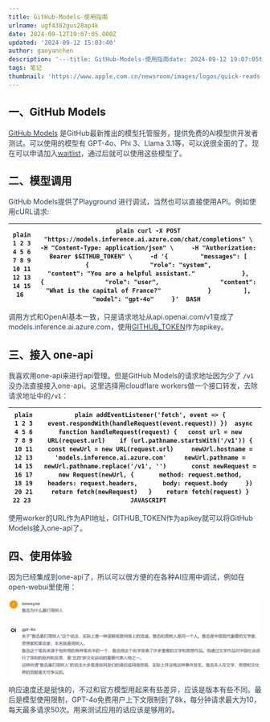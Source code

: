 ```yaml
---
title: GitHub-Models-使用指南
urlname: ugf4382gus28ap4k
date: 2024-09-12T19:07:05.000Z
updated: '2024-09-12 15:03:40'
author: gaoyanchen
description: '---title: GitHub-Models-使用指南date: 2024-09-12 19:07:05tags: "笔记"thumbnail: "https://www.apple.com.cn/newsroom/images/logos/quick-reads-logos/Apple-l...'
tags: 笔记
thumbnail: 'https://www.apple.com.cn/newsroom/images/logos/quick-reads-logos/Apple-logo.jpg.square_social.jpg'
---
```

## 一、GitHub Models
[<font style="color:rgb(44, 62, 80);">GitHub Models</font>](https://github.com/marketplace/models)<font style="color:rgb(44, 62, 80);"> </font><font style="color:rgb(44, 62, 80);">是GitHub最新推出的模型托管服务，提供免费的AI模型供开发者测试。可以使用的模型有 GPT-4o、Phi 3、Llama 3.1等，可以说很全面的了。现在可以申请加入</font>[<font style="color:rgb(44, 62, 80);">waitlist</font>](https://github.com/marketplace/models/waitlist)<font style="color:rgb(44, 62, 80);">，通过后就可以使用这些模型了。</font>

## 二、模型调用
<font style="color:rgb(44, 62, 80);">GitHub Models提供了Playground 进行调试，当然也可以直接使用API。例如使用cURL请求:</font>

| ```plain 1 2 3 4 5 6 7 8 9 10 11 12 13 14 15 16 ```  | ```plain curl -X POST "https://models.inference.ai.azure.com/chat/completions" \     -H "Content-Type: application/json" \     -H "Authorization: Bearer $GITHUB_TOKEN" \     -d '{         "messages": [             {                 "role": "system",                 "content": "You are a helpful assistant."             },             {                 "role": "user",                 "content": "What is the capital of France?"             }         ],         "model": "gpt-4o"     }'  BASH ```  |
| --- | --- |


<font style="color:rgb(44, 62, 80);">调用方式和OpenAI基本一致，只是请求地址从api.openai.com/v1变成了models.inference.ai.azure.com，使用</font>[<font style="color:rgb(44, 62, 80);">GITHUB_TOKEN</font>](https://github.com/settings/tokens)<font style="color:rgb(44, 62, 80);">作为apikey。</font>

## 三、接入 one-api
<font style="color:rgb(44, 62, 80);">我喜欢用one-api来进行api管理。但是GitHub Models的请求地址因为少了</font><font style="color:rgb(44, 62, 80);"> </font>`/v1`<font style="color:rgb(44, 62, 80);"> </font><font style="color:rgb(44, 62, 80);">没办法直接接入one-api。这里选择用cloudflare workers做一个接口转发，去除请求地址中的</font>`/v1`<font style="color:rgb(44, 62, 80);">：</font>

| ```plain 1 2 3 4 5 6 7 8 9 10 11 12 13 14 15 16 17 18 19 20 21 22 23 ```  | ```plain addEventListener('fetch', event => {   event.respondWith(handleRequest(event.request)) })  async function handleRequest(request) {   const url = new URL(request.url)    if (url.pathname.startsWith('/v1')) {     const newUrl = new URL(request.url)     newUrl.hostname = 'models.inference.ai.azure.com'     newUrl.pathname = newUrl.pathname.replace('/v1', '')       const newRequest = new Request(newUrl, {       method: request.method,       headers: request.headers,       body: request.body     })      return fetch(newRequest)   }    return fetch(request) }  JAVASCRIPT ```  |
| --- | --- |


<font style="color:rgb(44, 62, 80);">使用worker的URL作为API地址，GITHUB_TOKEN作为apikey就可以将GitHub Models接入one-api了。</font>

## 四、使用体验
<font style="color:rgb(44, 62, 80);">因为已经集成到one-api了，所以可以很方便的在各种AI应用中调试，例如在open-webui里使用：</font>

![](https://raw.githubusercontent.com/gyc-12/images/master/0d73d813cb6f46c1511f9c0cd0f91782.png)

<font style="color:rgb(44, 62, 80);">响应速度还是挺快的，不过和官方模型用起来有些差异，应该是版本有些不同。最后是模型使用限制，GPT-4o免费用户上下文限制到了8k，每分钟请求最大为10，每天最多请求50次。用来测试应用的话应该是够用的。</font>




